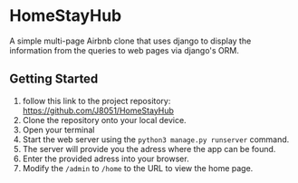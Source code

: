 # HomeStayHub
A simple multi-page Airbnb clone that uses django to display the information from the queries to web pages via django's ORM.


## Getting Started
1. follow this link to the project repository: https://github.com/J8051/HomeStayHub
2. Clone the repository onto your local device.
3. Open your terminal
4. Start the web server using the `python3 manage.py runserver` command. 
4. The server will provide you the adress where the app can be found.
5. Enter the provided adress into your browser.
6. Modify the `/admin` to `/home` to the URL to view the home page. 
